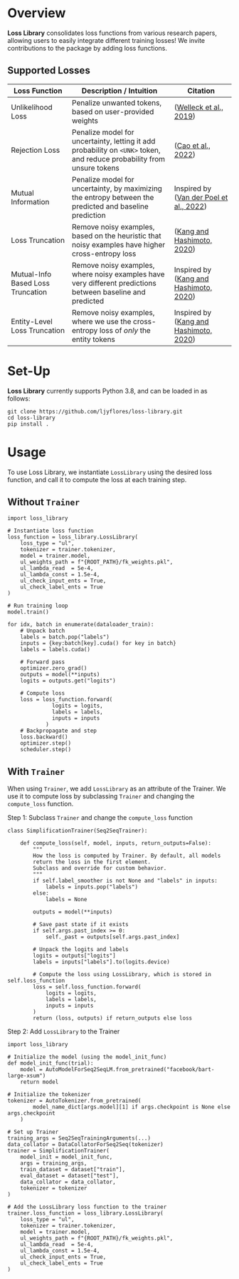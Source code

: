 # Overview
<b>Loss Library</b> consolidates loss functions from various research papers, allowing users to easily integrate different training losses! We invite contributions to the package by adding loss functions.

## Supported Losses
| Loss Function | Description / Intuition | Citation |
| ------------- | ------- | --------- | 
| Unlikelihood Loss            | Penalize unwanted tokens, based on user-provided weights | (<a href="https://arxiv.org/abs/1908.04319">Welleck et al., 2019</a>) |
| Rejection Loss               | Penalize model for uncertainty, letting it add probability on `<UNK>` token, and reduce probability from unsure tokens | (<a href="https://aclanthology.org/2022.emnlp-main.663.pdf">Cao et al., 2022</a>) |
| Mutual Information           | Penalize model for uncertainty, by maximizing the entropy between the predicted and baseline prediction | Inspired by (<a href="https://arxiv.org/abs/2210.13210">Van der Poel et al., 2022</a>) |
| Loss Truncation              | Remove noisy examples, based on the heuristic that noisy examples have higher cross-entropy loss | (<a href="https://aclanthology.org/2020.acl-main.66/">Kang and Hashimoto, 2020</a>) |
| Mutual-Info Based Loss Truncation | Remove noisy examples, where noisy examples have very different predictions between baseline and predicted | Inspired by (<a href="https://aclanthology.org/2020.acl-main.66/">Kang and Hashimoto, 2020</a>) |
| Entity-Level Loss Truncation | Remove noisy examples, where we use the cross-entropy loss of <i>only</i> the entity tokens | Inspired by (<a href="https://aclanthology.org/2020.acl-main.66/">Kang and Hashimoto, 2020</a>) |

# Set-Up
<b>Loss Library</b> currently supports Python 3.8, and can be loaded in as follows:
```
git clone https://github.com/ljyflores/loss-library.git
cd loss-library
pip install .
```

# Usage
To use Loss Library, we instantiate `LossLibrary` using the desired loss function, and call it to compute the loss at each training step.

## Without `Trainer`
```
import loss_library

# Instantiate loss function
loss_function = loss_library.LossLibrary(
    loss_type = "ul",
    tokenizer = trainer.tokenizer,
    model = trainer.model, 
    ul_weights_path = f"{ROOT_PATH}/fk_weights.pkl",
    ul_lambda_read  = 5e-4,
    ul_lambda_const = 1.5e-4,
    ul_check_input_ents = True,
    ul_check_label_ents = True
)

# Run training loop
model.train()

for idx, batch in enumerate(dataloader_train):
    # Unpack batch
    labels = batch.pop("labels")
    inputs = {key:batch[key].cuda() for key in batch}
    labels = labels.cuda()

    # Forward pass
    optimizer.zero_grad()
    outputs = model(**inputs)
    logits = outputs.get("logits")
            
    # Compute loss
    loss = loss_function.forward(
              logits = logits, 
              labels = labels, 
              inputs = inputs
            )
    # Backpropagate and step
    loss.backward()    
    optimizer.step()
    scheduler.step()
```

## With `Trainer`
When using `Trainer`, we add `LossLibrary` as an attribute of the Trainer. 
We use it to compute loss by subclassing `Trainer` and changing the `compute_loss` function.

Step 1: Subclass `Trainer` and change the `compute_loss` function
```
class SimplificationTrainer(Seq2SeqTrainer):

    def compute_loss(self, model, inputs, return_outputs=False):
        """
        How the loss is computed by Trainer. By default, all models
        return the loss in the first element.
        Subclass and override for custom behavior.
        """
        if self.label_smoother is not None and "labels" in inputs:
            labels = inputs.pop("labels")
        else:
            labels = None
        
        outputs = model(**inputs)

        # Save past state if it exists
        if self.args.past_index >= 0:
            self._past = outputs[self.args.past_index]
            
        # Unpack the logits and labels
        logits = outputs["logits"]
        labels = inputs["labels"].to(logits.device)

        # Compute the loss using LossLibrary, which is stored in self.loss_function
        loss = self.loss_function.forward(
            logits = logits, 
            labels = labels, 
            inputs = inputs
        )
        return (loss, outputs) if return_outputs else loss
```

Step 2: Add `LossLibrary` to the Trainer
```
import loss_library

# Initialize the model (using the model_init_func)
def model_init_func(trial):
    model = AutoModelForSeq2SeqLM.from_pretrained("facebook/bart-large-xsum")
    return model

# Initialize the tokenizer
tokenizer = AutoTokenizer.from_pretrained(
        model_name_dict[args.model][1] if args.checkpoint is None else args.checkpoint
    )

# Set up Trainer
training_args = Seq2SeqTrainingArguments(...)
data_collator = DataCollatorForSeq2Seq(tokenizer)
trainer = SimplificationTrainer(
    model_init = model_init_func,  
    args = training_args,
    train_dataset = dataset["train"],
    eval_dataset = dataset["test"],
    data_collator = data_collator,
    tokenizer = tokenizer
)

# Add the LossLibrary loss function to the trainer
trainer.loss_function = loss_library.LossLibrary(
    loss_type = "ul",
    tokenizer = trainer.tokenizer,
    model = trainer.model, 
    ul_weights_path = f"{ROOT_PATH}/fk_weights.pkl",
    ul_lambda_read  = 5e-4,
    ul_lambda_const = 1.5e-4,
    ul_check_input_ents = True,
    ul_check_label_ents = True
)
```
